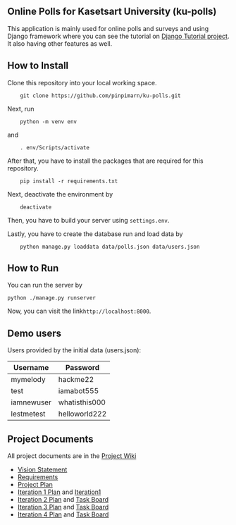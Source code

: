 ## Online Polls for Kasetsart University (ku-polls)

This application is mainly used for online polls and surveys and using Django framework where you can see the tutorial on [Django Tutorial project](https://docs.djangoproject.com/en/4.1/intro/tutorial01/). It also having other features as well.

## How to Install

Clone this repository into your local working space.

```
    git clone https://github.com/pinpimarn/ku-polls.git
```

Next, run
```
    python -m venv env
```
and
```
    . env/Scripts/activate
```

After that, you have to install the packages that are required for this repository.

```
    pip install -r requirements.txt
```

Next, deactivate the environment by

```
    deactivate
```

Then, you have to build your server using `settings.env`.

Lastly, you have to create the database run and load data by

```
    python manage.py loaddata data/polls.json data/users.json
```

## How to Run

You can run the server by

```
python ./manage.py runserver
```

Now, you can visit the link`http://localhost:8000`.

## Demo users

Users provided by the initial data (users.json):

| Username  | Password    |
|-----------|-------------|
| mymelody     | hackme22    |
| test     | iamabot555    |
| iamnewuser     | whatisthis000    |
| lestmetest    | helloworld222    |


## Project Documents

All project documents are in the [Project Wiki](https://github.com/pinpimarn/ku-polls/wiki)

- [Vision Statement](https://github.com/pinpimarn/ku-polls/wiki/Vision-Statement)
- [Requirements](https://github.com/pinpimarn/ku-polls/wiki/Requirements)
- [Project Plan](https://github.com/pinpimarn/ku-polls/wiki/Development-Plan)
- [Iteration 1 Plan](https://github.com/pinpimarn/ku-polls/wiki/Iteration-1-Plan) and [Iteration1](https://github.com/users/pinpimarn/projects/1/views/2)
- [Iteration 2 Plan](https://github.com/pinpimarn/ku-polls/wiki/Iteration-2-Plan) and [Task Board](https://github.com/users/pinpimarn/projects/1/views/3)
- [Iteration 3 Plan](https://github.com/pinpimarn/ku-polls/wiki/Iteraton-3-Plan) and [Task Board](https://github.com/users/pinpimarn/projects/1/views/4)
- [Iteration 4 Plan](https://github.com/pinpimarn/ku-polls/wiki/Iteraton-4-Plan) and [Task Board](https://github.com/users/pinpimarn/projects/1/views/5)
